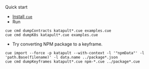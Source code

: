 Quick start

- [Install `cue`](https://cuelang.org/docs/install/)
- Run 
```
cue cmd dumpContracts katapult*.cue examples.cue
cue cmd dumpK8s katapult*.cue examples.cue
```

- Try converting NPM package to a keyframe.
```
cue import --force -p katapult --with-context -l '"npmData"' -l 'path.Base(filename)' -l data.name ../package*.json
cue cmd dumpKeyframes katapult*.cue npm-*.cue ../package*.cue
``` 

